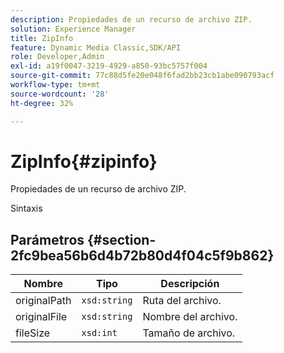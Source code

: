 ```yaml
---
description: Propiedades de un recurso de archivo ZIP.
solution: Experience Manager
title: ZipInfo
feature: Dynamic Media Classic,SDK/API
role: Developer,Admin
exl-id: a19f0047-3219-4929-a850-93bc5757f004
source-git-commit: 77c88d5fe20e048f6fad2bb23cb1abe090793acf
workflow-type: tm+mt
source-wordcount: '28'
ht-degree: 32%

---
```


# ZipInfo{#zipinfo}

Propiedades de un recurso de archivo ZIP.

Sintaxis

## Parámetros {#section-2fc9bea56b6d4b72b80d4f04c5f9b862}

| Nombre | Tipo | Descripción |
|---|---|---|
| originalPath | `xsd:string` | Ruta del archivo. |
| originalFile | `xsd:string` | Nombre del archivo. |
| fileSize | `xsd:int` | Tamaño de archivo. |
